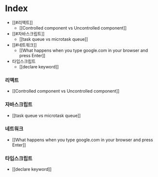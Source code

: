 # Index
- [[#리액트]]
	- [[Controlled component vs Uncontrolled component]]
- [[#자바스크립트]]
	- [[task queue vs microtask queue]]
- [[#네트워크]]
	- [[What happens when you type google.com in your browser and press Enter]]
- 타입스크립트 
	- [[declare keyword]]
### 리액트
- [[Controlled component vs Uncontrolled component]]

### 자바스크립트
- [[task queue vs microtask queue]]

### 네트워크
- [[What happens when you type google.com in your browser and press Enter]]

### 타입스크립트
- [[declare keyword]]